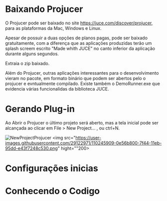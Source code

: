 # Baixando Projucer

O Projucer pode ser baixado no site https://juce.com/discover/projucer, para as plataformas da Mac, Windows e Linux.

Apesar de possuir a duas opções de planos pagas, pode ser baixado gratuitamente, com a diferença que as aplicações produzidas terão um splash screem escrito "Made whith JUCE" no canto inferior da aplicação durante alguns segundos.

Extraia o zip baixado.

Além do Projucer, outras aplicações interessantes para o desenvolvimento vieram no pacote, em formato binário que podem ser abertos pelo o projucer e evntualmente compilado. Existe também o DemoRunner.exe que evidencia várias funcionalidas da biblioteca JUCE.

# Gerando Plug-in

Ao Abrir o Projucer o último projeto será aberto, mas a tela inicial pode ser alcançada ao clicar em File > New Project... , ou ctrl+N.

![NewProjectProjucer](https://user-images.githubusercontent.com/29122971/110245909-0e56b800-7f44-11eb-95dd-e43f7248c530.png)
<img src="https://user-images.githubusercontent.com/29122971/110245909-0e56b800-7f44-11eb-95dd-e43f7248c530.png" hight=""200>




# Configurações inicias

# Conhecendo o Codigo
